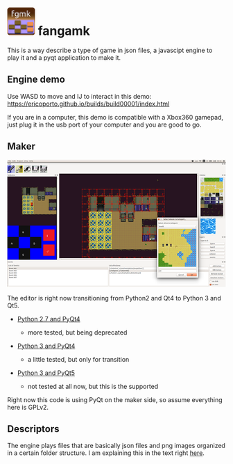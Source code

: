 ![Icon](iconTiny.png) fangamk
=============================

This is a way describe a type of game in json files, a javascipt engine to play
it and a pyqt application to make it.

Engine demo
----------

Use WASD to move and IJ to interact in this demo: https://ericoporto.github.io/builds/build00001/index.html

If you are in a computer, this demo is compatible with a Xbox360 gamepad, just
plug it in the usb port of your computer and you are good to go.

Maker
-----

![Screenshot](Maker/screenshot.png)

The editor is right now transitioning from Python2 and Qt4 to Python 3 and Qt5.

* [Python 2.7 and PyQt4](Maker/Py2Qt4/README.md)
    * more tested, but being deprecated

* [Python 3 and PyQt4](Maker/Py3Qt4/README.md)
    * a little tested, but only for transition

* [Python 3 and PyQt5](Maker/Py3Qt5/README.md)
    * not tested at all now, but this is the supported

Right now this code is using PyQt on the maker side, so assume everything here
is GPLv2.

Descriptors
-----------

The engine plays files that are basically json files and png images organized in
a certain folder structure. I am explaining this in the text right [here](Descriptor/README.md).
